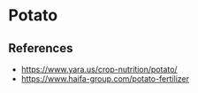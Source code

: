 # Potato

## References

* https://www.yara.us/crop-nutrition/potato/
* https://www.haifa-group.com/potato-fertilizer
